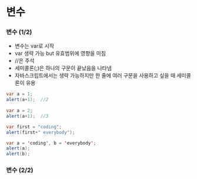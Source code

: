 # 변수

### 변수 (1/2)
- 변수는 var로 시작
- var 생략 가능 but 유효범위에 영향을 미침
- //은 주석
- 세미콜론(;)은 하나의 구문이 끝났음을 나타냄
- 자바스크립트에서는 생략 가능하지만 한 줄에 여러 구문을 사용하고 싶을 때 세미콜론이 유용

```java
var a = 1;
alert(a+1);  //2
 
var a = 2;
alert(a+1);  //3
```

```java
var first = "coding";
alert(first+" everybody");
```

```java
var a = 'coding', b = 'everybody';
alert(a);
alert(b);
```

### 변수 (2/2)
